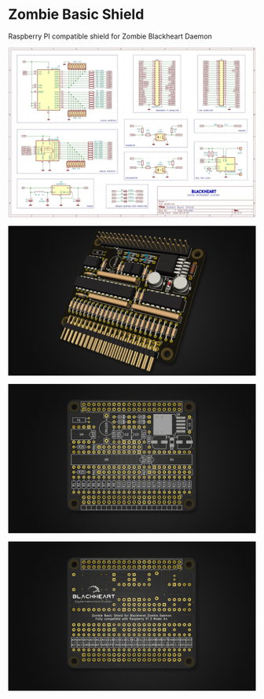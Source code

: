 # Zombie Basic Shield 
Raspberry PI compatible shield for Zombie Blackheart Daemon


![preview 1](https://github.com/helimania/zombie_basic/blob/master/zombie.basic.shield.jpg)

![preview 2](https://github.com/helimania/zombie_basic/blob/master/zShield-3d.jpg)

![preview 3](https://github.com/helimania/zombie_basic/blob/master/zShield-F.jpg)

![preview 4](https://github.com/helimania/zombie_basic/blob/master/zShield-B.jpg)

